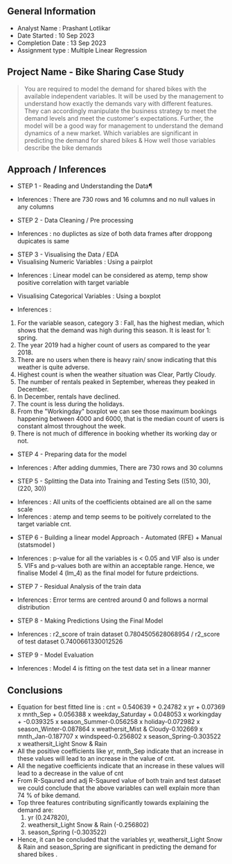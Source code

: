 ## General Information
- Analyst Name : Prashant Lotlikar
- Date Started : 10 Sep 2023
- Completion Date : 13 Sep 2023
- Assignment type : Multiple Linear Regression

## Project Name - Bike Sharing Case Study
> You are required to model the demand for shared bikes with the available independent variables. It will be used by the management to understand how exactly the demands vary with different features. They can accordingly manipulate the business strategy to meet the demand levels and meet the customer's expectations. Further, the model will be a good way for management to understand the demand dynamics of a new market. 
> Which variables are significant in predicting the demand for shared bikes & How well those variables describe the bike demands

## Approach / Inferences 
- STEP 1 - Reading and Understanding the Data¶
* Inferences : There are 730 rows and 16 columns and no null values in any columns

- STEP 2 - Data Cleaning / Pre processing
* Inferences : no duplictes as size of both data frames after droppong dupicates is same

- STEP 3 - Visualising the Data / EDA 
- Visualising Numeric Variables : Using a pairplot
* Inferences : Linear model can be considered as atemp, temp show positive correlation with target variable

- Visualising Categorical Variables : Using a boxplot
*  	Inferences :
1. For the variable season, category 3 : Fall, has the highest median, which shows that the demand was high during this season. It is least for 1: spring.
2. The year 2019 had a higher count of users as compared to the year 2018.
3. There are no users when there is heavy rain/ snow indicating that this weather is quite adverse. 
4. Highest count is when the weather situation was Clear, Partly Cloudy.
5. The number of rentals peaked in September, whereas they peaked in December.
6. In December, rentals have declined.
7. The count is less during the holidays.
8. From the "Workingday" boxplot we can see those maximum bookings happening between 4000 and 6000, that is the median count of users is constant almost throughout the week. 
9. There is not much of difference in booking whether its working day or not.

- STEP 4 - Preparing data for the model
* Inferences : After adding dummies, There are 730 rows and 30 columns

- STEP 5 - Splitting the Data into Training and Testing Sets ((510, 30),(220, 30))
* Inferences : All units of the coefficients obtained are all on the same scale
* Inferences : atemp and temp seems to be poitively correlated to the target variable cnt.

- STEP 6 - Building a linear model Approach - Automated (RFE) + Manual (statsmodel )
* Inferences : p-value for all the variables is < 0.05 and VIF also is under 5. VIFs and p-values both are within an acceptable range. Hence, we finalise Model 4 (lm_4) as the final model for future prdeictions.

- STEP 7 - Residual Analysis of the train data
* Inferences : Error terms are centred around 0 and follows a normal distribution

- STEP 8 - Making Predictions Using the Final Model
* Inferences : r2_score of train dataset 0.7804505628068954 / r2_score of test dataset 0.7400661330012526

- STEP 9 - Model Evaluation
* Inferences : Model 4 is fitting on the test data set in a linear manner


## Conclusions
* Equation for best fitted line is : cnt = 0.540639 + 0.24782 x yr + 0.07369 x mnth_Sep + 0.056388 x weekday_Saturday + 0.048053 x workingday + -0.039325 x season_Summer-0.056258 x holiday-0.072982 x season_Winter-0.087864 x weathersit_Mist & Cloudy-0.102669 x mnth_Jan-0.187707 x windspeed-0.256802 x season_Spring-0.303522 x weathersit_Light Snow & Rain
* All the positive coefficients like yr, mnth_Sep indicate that an increase in these values will lead to an increase in the value of cnt.
* All the negative coefficients indicate that an increase in these values will lead to a decrease in the value of cnt
* From R-Sqaured and adj R-Sqaured value of both train and test dataset we could conclude that the above variables can well explain more than 74 % of bike demand.
* Top three features contributing significantly towards explaining the demand are:
	1. yr (0.247820),
	2. weathersit_Light Snow & Rain (-0.256802)
	3. season_Spring (-0.303522)
* Hence, it can be concluded that the variables yr, weathersit_Light Snow & Rain and season_Spring are significant in predicting the demand for shared bikes .
